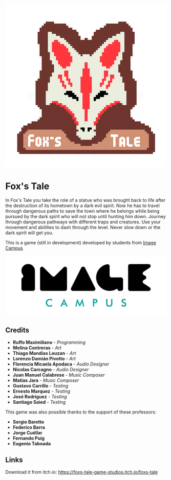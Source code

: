 <p align="center">
<img src="logo.png" alt="Fox's Tale"/>
</p>

# Fox's Tale

In Fox's Tale you take the role of a statue who was brought back to life after the destruction of its hometown by a dark evil spirit. Now he has to travel through dangerous paths to save the town where he belongs while being pursued by the dark spirit who will not stop until hunting him down.
Journey through dangerous pathways with different traps and creatures.
Use your movement and abilities to dash through the level.
Never slow down or the dark spirit will get you.

This is a game (still in development) developed by students from <a href="https://www.imagecampus.edu.ar/">Image Campus</a>

<p align="center">
  <a href="https://www.imagecampus.edu.ar/">
    <img src="logo-image-campus.png" alt="Image Campus"/>
  </a> 
</p>


## Credits

- **Ruffo Maximiliano** - *Programming*
- **Melina Contreras** - *Art*
- **Thiago Mandias Louzan** - *Art*
- **Lorenzo Damián Pivotto** - *Art*
- **Florencia Micaela Apodaca** - *Audio Designer*
- **Nicolas Carcagno** - *Audio Designer*
- **Juan Manuel Calabrese** - *Music Composer*
- **Matías Jara** - *Music Composer*
- **Gustavo Carrillo** - *Testing*
- **Ernesto Marquez** - *Testing*
- **José Rodriguez** - *Testing*
- **Santiago Saied** - *Testing*


This game was also possible thanks to the support of these professors:

- **Sergio Baretto**
- **Federico Barra**
- **Jorge Cuéllar**
- **Fernando Puig**
- **Eugenio Taboada**


## Links

Download it from itch.io: https://foxs-tale-game-studios.itch.io/foxs-tale
